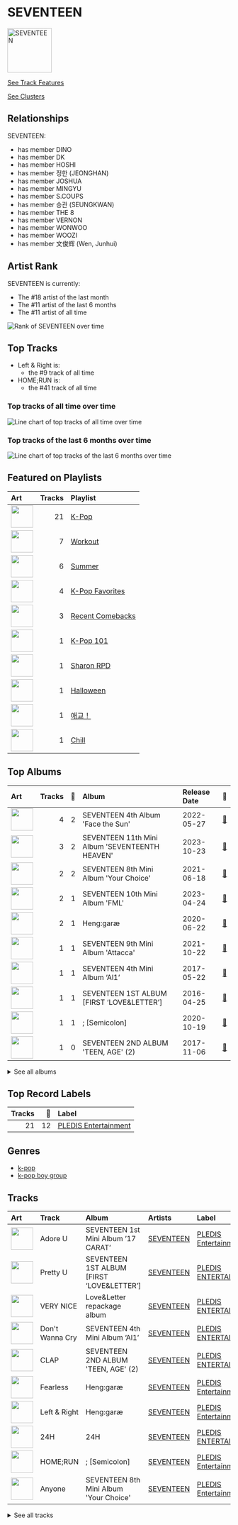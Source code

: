 
# SEVENTEEN


<img src="https://i.scdn.co/image/ab6761610000e5eb61916bb9f5c6a1a9ba1c9ab6" alt="SEVENTEEN" width="100" />

[See Track Features](audio_features.md)

[See Clusters](clusters/overview.md)

## Relationships

SEVENTEEN:
- has member DINO
- has member DK
- has member HOSHI
- has member 정한 (JEONGHAN)
- has member JOSHUA
- has member MINGYU
- has member S.COUPS
- has member 승관 (SEUNGKWAN)
- has member THE 8
- has member VERNON
- has member WONWOO
- has member WOOZI
- has member 文俊辉 (Wen, Junhui)

## Artist Rank
SEVENTEEN is currently:
- The #18 artist of the last month
- The #11 artist of the last 6 months
- The #11 artist of all time

![Rank of SEVENTEEN over time](../../images/artists/seventeen/rank_time_series.png)
## Top Tracks

- Left & Right is:
    - the #9 track of all time
- HOME;RUN is:
    - the #41 track of all time

### Top tracks of all time over time

![Line chart of top tracks of all time over time](../../images/artists/seventeen/track_rank_time_series_long_term.png)

### Top tracks of the last 6 months over time

![Line chart of top tracks of the last 6 months over time](../../images/artists/seventeen/track_rank_time_series_medium_term.png)
## Featured on Playlists
| Art | Tracks | Playlist |
|:---|---:|:---|
| <img src="https://mosaic.scdn.co/640/ab67616d0000b273505190077497c230422f2934ab67616d0000b2737dd8f95320e8ef08aa121dfeab67616d0000b2738164cd1a2e03b7ca2db9ff5eab67616d0000b273ff7c2dfd0ed9b2cf6bf9c818" alt="" width="50" /> | 21 | [K-Pop](../../playlists/k-pop/overview.md) |
| <img src="https://mosaic.scdn.co/640/ab67616d0000b2736f248f7695eb544a3a1955c5ab67616d0000b2737a393b04e8ced571618223e8ab67616d0000b2738acb7bac073f378d59bf228eab67616d0000b273b3be3b970fc89a02f301c9da" alt="" width="50" /> | 7 | [Workout](../../playlists/workout/overview.md) |
| <img src="https://mosaic.scdn.co/640/ab67616d0000b27304878afb19613a94d37b29ceab67616d0000b2731544041d0285585cc92c2709ab67616d0000b273570f746ccc2c75af070da1e0ab67616d0000b273d8cc2281fcd4519ca020926b" alt="" width="50" /> | 6 | [Summer](../../playlists/summer/overview.md) |
| <img src="https://mosaic.scdn.co/640/ab67616d0000b2734ed058b71650a6ca2c04adffab67616d0000b2736772cf096be8acc1df092519ab67616d0000b2738c4a282e84a53c1c8acf129aab67616d0000b273d8cc2281fcd4519ca020926b" alt="" width="50" /> | 4 | [K-Pop Favorites](../../playlists/k-pop_favorites/overview.md) |
| <img src="https://mosaic.scdn.co/640/ab67616d0000b27354ecee13bfdd05e89e57d976ab67616d0000b273864f04cb6debbb9057b04b30ab67616d0000b2738773ae7641a2ee7d8b9e532eab67616d0000b273c5b27abd550a012f3d93d1ff" alt="" width="50" /> | 3 | [Recent Comebacks](../../playlists/recent_comebacks/overview.md) |
| <img src="https://mosaic.scdn.co/640/ab67616d0000b2735c041fe9e3c9de436047d86bab67616d0000b2737a393b04e8ced571618223e8ab67616d0000b2737dd8f95320e8ef08aa121dfeab67616d0000b273829305487c8f3b96a1d955b3" alt="" width="50" /> | 1 | [K-Pop 101](../../playlists/k-pop_101/overview.md) |
| <img src="https://mosaic.scdn.co/640/ab67616d0000b273830de2e836036f181df598d0ab67616d0000b273af2fda9fb591d43c355c2ac3ab67616d0000b273cc6f76f75551af499b5cd0cbab67616d0000b273da343b21617aac0c57e332bb" alt="" width="50" /> | 1 | [Sharon RPD](../../playlists/sharon_rpd/overview.md) |
| <img src="https://mosaic.scdn.co/640/ab67616d0000b2733613e1e0d35867a0814005a9ab67616d0000b2734a8e5eaab8b02db02e487c27ab67616d0000b27359fcda8d47bbd0f6c2bf1647ab67616d0000b2738bc3d61189d95da5f74d7ba7" alt="" width="50" /> | 1 | [Halloween](../../playlists/halloween/overview.md) |
| <img src="https://mosaic.scdn.co/640/ab67616d0000b2731544041d0285585cc92c2709ab67616d0000b27335cdd6d3f5815afac043758eab67616d0000b2733c5bfa54ae5e8312f5e0325aab67616d0000b273714e56679ab196354e2e443e" alt="" width="50" /> | 1 | [애교！](../../playlists/애교！/overview.md) |
| <img src="https://mosaic.scdn.co/640/ab67616d0000b2731c1ea5bfa5680ac877acdd55ab67616d0000b2736772cf096be8acc1df092519ab67616d0000b2739c7eb20dfbb2150f55c9debdab67616d0000b273eb136d1be54b1ef8273c0699" alt="" width="50" /> | 1 | [Chill](../../playlists/chill/overview.md) |

## Top Albums

| Art | Tracks | 💚 | Album | Release Date | 🔗 |
|:---|---:|---:|:---|:---|:---|
| <img src="https://i.scdn.co/image/ab67616d0000b273decd839dd4fef3faf64c5fd5" alt="" width="50" /> | 4 | 2 | SEVENTEEN 4th Album 'Face the Sun' | 2022-05-27 | [🔗](https://open.spotify.com/album/4lfFgz2rD1irxf7dZhNJht) |
| <img src="https://i.scdn.co/image/ab67616d0000b273d07a54abba4f5060c2486e3c" alt="" width="50" /> | 3 | 2 | SEVENTEEN 11th Mini Album 'SEVENTEENTH HEAVEN' | 2023-10-23 | [🔗](https://open.spotify.com/album/1rE0Gy69MFUh4GuXafWd0f) |
| <img src="https://i.scdn.co/image/ab67616d0000b273c1a20972c9a083d5cece9ce5" alt="" width="50" /> | 2 | 2 | SEVENTEEN 8th Mini Album 'Your Choice' | 2021-06-18 | [🔗](https://open.spotify.com/album/79VvXTQNeLr8KmvcdxN0Pc) |
| <img src="https://i.scdn.co/image/ab67616d0000b27380e31ba0c05187e6310ef264" alt="" width="50" /> | 2 | 1 | SEVENTEEN 10th Mini Album 'FML' | 2023-04-24 | [🔗](https://open.spotify.com/album/1JBzeeCJ3axQMVkqWbKh0I) |
| <img src="https://i.scdn.co/image/ab67616d0000b2736f29a60db7b4479599fae56d" alt="" width="50" /> | 2 | 1 | Heng:garæ | 2020-06-22 | [🔗](https://open.spotify.com/album/3q6lN3kfsDgGaQUC7kVASH) |
| <img src="https://i.scdn.co/image/ab67616d0000b2735ac2a400576ac7f35aa7428b" alt="" width="50" /> | 1 | 1 | SEVENTEEN 9th Mini Album 'Attacca' | 2021-10-22 | [🔗](https://open.spotify.com/album/2PIReru2w5i4JXOzeZnamd) |
| <img src="https://i.scdn.co/image/ab67616d0000b273005799610338a5b57d865926" alt="" width="50" /> | 1 | 1 | SEVENTEEN 4th Mini Album ‘Al1’ | 2017-05-22 | [🔗](https://open.spotify.com/album/2BNimvLLlD89e4Sb7ZVX6I) |
| <img src="https://i.scdn.co/image/ab67616d0000b273deeee778a591e7032c1bdc80" alt="" width="50" /> | 1 | 1 | SEVENTEEN 1ST ALBUM [FIRST ‘LOVE&LETTER’] | 2016-04-25 | [🔗](https://open.spotify.com/album/50BrkBakrLWufmTLjCVBwn) |
| <img src="https://i.scdn.co/image/ab67616d0000b273aa12f5b5b2ea88f26ab76846" alt="" width="50" /> | 1 | 1 | ; [Semicolon] | 2020-10-19 | [🔗](https://open.spotify.com/album/1EMYSiKKTSKLZrOC2nTStL) |
| <img src="https://i.scdn.co/image/ab67616d0000b27346a157795d939b7a6868d207" alt="" width="50" /> | 1 | 0 | SEVENTEEN 2ND ALBUM 'TEEN, AGE' (2) | 2017-11-06 | [🔗](https://open.spotify.com/album/5aHdNainJWMc3n2AqfiOg5) |


<details>
<summary>See all albums</summary>

| Art | Tracks | 💚 | Album | Release Date | 🔗 |
|:---|---:|---:|:---|:---|:---|
| <img src="https://i.scdn.co/image/ab67616d0000b27383edaef854fd4a05016178e9" alt="" width="50" /> | 1 | 0 | SEVENTEEN 1st Mini Album ’17 CARAT’ | 2015-05-29 | [🔗](https://open.spotify.com/album/0H2K2JrzdvJcxBEPyxC2sl) |
| <img src="https://i.scdn.co/image/ab67616d0000b273eb366517758754ca13a4adf5" alt="" width="50" /> | 1 | 0 | Love&Letter repackage album | 2016-07-04 | [🔗](https://open.spotify.com/album/7mP7AFehQDonPKEQiXvpvB) |
| <img src="https://i.scdn.co/image/ab67616d0000b2735e0415248f47b27441faa0ac" alt="" width="50" /> | 1 | 0 | 24H | 2020-08-24 | [🔗](https://open.spotify.com/album/24Uj6VdVytaReqt1KJWxfc) |

</details>


## Top Record Labels

| Tracks | 💚 | Label |
|---:|---:|:---|
| 21 | 12 | [PLEDIS Entertainment](../../labels/pledis_entertainment/overview.md) |

## Genres

- [k-pop](../../genres/k-pop/overview.md)
- [k-pop boy group](../../genres/k-pop_boy_group/overview.md)

## Tracks

| Art | Track | Album | Artists | Label | 💚 | 🔗 |
|:---|:---|:---|:---|:---|:---|:---|
| <img src="https://i.scdn.co/image/ab67616d0000b27383edaef854fd4a05016178e9" alt="" width="50" /> | Adore U | SEVENTEEN 1st Mini Album ’17 CARAT’ | [SEVENTEEN](overview.md) | [PLEDIS Entertainment](../../labels/pledis_entertainment) | | [🔗](https://open.spotify.com/track/6wtgR5ZVbOZPHIeMNQwugp) |
| <img src="https://i.scdn.co/image/ab67616d0000b273deeee778a591e7032c1bdc80" alt="" width="50" /> | Pretty U | SEVENTEEN 1ST ALBUM [FIRST ‘LOVE&LETTER’] | [SEVENTEEN](overview.md) | [PLEDIS ENTERTAINMENT](../../labels/pledis_entertainment) | 💚 | [🔗](https://open.spotify.com/track/1117juaaAkSIUsQxTmmcKM) |
| <img src="https://i.scdn.co/image/ab67616d0000b273eb366517758754ca13a4adf5" alt="" width="50" /> | VERY NICE | Love&Letter repackage album | [SEVENTEEN](overview.md) | [PLEDIS ENTERTAINMENT](../../labels/pledis_entertainment) | | [🔗](https://open.spotify.com/track/1Rrj7KyS2R6SP9CQMDJW1w) |
| <img src="https://i.scdn.co/image/ab67616d0000b273005799610338a5b57d865926" alt="" width="50" /> | Don't Wanna Cry | SEVENTEEN 4th Mini Album ‘Al1’ | [SEVENTEEN](overview.md) | [PLEDIS ENTERTAINMENT](../../labels/pledis_entertainment) | 💚 | [🔗](https://open.spotify.com/track/6Upu6yjkdi0DVI8E3IBZEU) |
| <img src="https://i.scdn.co/image/ab67616d0000b27346a157795d939b7a6868d207" alt="" width="50" /> | CLAP | SEVENTEEN 2ND ALBUM 'TEEN, AGE' (2) | [SEVENTEEN](overview.md) | [PLEDIS ENTERTAINMENT](../../labels/pledis_entertainment) | | [🔗](https://open.spotify.com/track/19t5GSN3XsLB7UOsZD8Fwv) |
| <img src="https://i.scdn.co/image/ab67616d0000b2736f29a60db7b4479599fae56d" alt="" width="50" /> | Fearless | Heng:garæ | [SEVENTEEN](overview.md) | [PLEDIS Entertainment](../../labels/pledis_entertainment) | | [🔗](https://open.spotify.com/track/1bhuTWST1TYIVdrsEaQDKa) |
| <img src="https://i.scdn.co/image/ab67616d0000b2736f29a60db7b4479599fae56d" alt="" width="50" /> | Left & Right | Heng:garæ | [SEVENTEEN](overview.md) | [PLEDIS Entertainment](../../labels/pledis_entertainment) | 💚 | [🔗](https://open.spotify.com/track/5QGooKayQPVZMUDc8Qt3Dm) |
| <img src="https://i.scdn.co/image/ab67616d0000b2735e0415248f47b27441faa0ac" alt="" width="50" /> | 24H | 24H | [SEVENTEEN](overview.md) | [PLEDIS ENTERTAINMENT](../../labels/pledis_entertainment) | | [🔗](https://open.spotify.com/track/3gAR6cBifLqbW8kOrMqZPr) |
| <img src="https://i.scdn.co/image/ab67616d0000b273aa12f5b5b2ea88f26ab76846" alt="" width="50" /> | HOME;RUN | ; [Semicolon] | [SEVENTEEN](overview.md) | [PLEDIS Entertainment](../../labels/pledis_entertainment) | 💚 | [🔗](https://open.spotify.com/track/2iW0q5jJJT5HKlIs25AAgv) |
| <img src="https://i.scdn.co/image/ab67616d0000b273c1a20972c9a083d5cece9ce5" alt="" width="50" /> | Anyone | SEVENTEEN 8th Mini Album 'Your Choice' | [SEVENTEEN](overview.md) | [PLEDIS Entertainment](../../labels/pledis_entertainment) | 💚 | [🔗](https://open.spotify.com/track/12jngD7Hu6if6sIzPkO2k4) |


<details>
<summary>See all tracks</summary>

| Art | Track | Album | Artists | Label | 💚 | 🔗 |
|:---|:---|:---|:---|:---|:---|:---|
| <img src="https://i.scdn.co/image/ab67616d0000b273c1a20972c9a083d5cece9ce5" alt="" width="50" /> | Ready to love | SEVENTEEN 8th Mini Album 'Your Choice' | [SEVENTEEN](overview.md) | [PLEDIS Entertainment](../../labels/pledis_entertainment) | 💚 | [🔗](https://open.spotify.com/track/2FymmKBuog0loCuNXMwQID) |
| <img src="https://i.scdn.co/image/ab67616d0000b2735ac2a400576ac7f35aa7428b" alt="" width="50" /> | Rock with you | SEVENTEEN 9th Mini Album 'Attacca' | [SEVENTEEN](overview.md) | [PLEDIS Entertainment](../../labels/pledis_entertainment) | 💚 | [🔗](https://open.spotify.com/track/6LnEoRQKMcaFTR5UvaKuBy) |
| <img src="https://i.scdn.co/image/ab67616d0000b273decd839dd4fef3faf64c5fd5" alt="" width="50" /> | Darl+ing | SEVENTEEN 4th Album 'Face the Sun' | [SEVENTEEN](overview.md) | [PLEDIS Entertainment](../../labels/pledis_entertainment) | 💚 | [🔗](https://open.spotify.com/track/2j1Es5qEl4pD8GEe2WsYgP) |
| <img src="https://i.scdn.co/image/ab67616d0000b273decd839dd4fef3faf64c5fd5" alt="" width="50" /> | Domino | SEVENTEEN 4th Album 'Face the Sun' | [SEVENTEEN](overview.md) | [PLEDIS Entertainment](../../labels/pledis_entertainment) | | [🔗](https://open.spotify.com/track/1sjObenL1HryPaQOiMDVZ9) |
| <img src="https://i.scdn.co/image/ab67616d0000b273decd839dd4fef3faf64c5fd5" alt="" width="50" /> | HOT | SEVENTEEN 4th Album 'Face the Sun' | [SEVENTEEN](overview.md) | [PLEDIS Entertainment](../../labels/pledis_entertainment) | 💚 | [🔗](https://open.spotify.com/track/6I2tqFhk8tq69iursYxuxd) |
| <img src="https://i.scdn.co/image/ab67616d0000b273decd839dd4fef3faf64c5fd5" alt="" width="50" /> | Shadow | SEVENTEEN 4th Album 'Face the Sun' | [SEVENTEEN](overview.md) | [PLEDIS Entertainment](../../labels/pledis_entertainment) | | [🔗](https://open.spotify.com/track/2rwJP8OEao5y3xexw52HfD) |
| <img src="https://i.scdn.co/image/ab67616d0000b27380e31ba0c05187e6310ef264" alt="" width="50" /> | Dust | SEVENTEEN 10th Mini Album 'FML' | [SEVENTEEN](overview.md) | [PLEDIS Entertainment](../../labels/pledis_entertainment) | 💚 | [🔗](https://open.spotify.com/track/7v8v911KfBuFkqXvuDOtNm) |
| <img src="https://i.scdn.co/image/ab67616d0000b27380e31ba0c05187e6310ef264" alt="" width="50" /> | Super | SEVENTEEN 10th Mini Album 'FML' | [SEVENTEEN](overview.md) | [PLEDIS Entertainment](../../labels/pledis_entertainment) | | [🔗](https://open.spotify.com/track/3AOf6YEpxQ894FmrwI9k96) |
| <img src="https://i.scdn.co/image/ab67616d0000b273d07a54abba4f5060c2486e3c" alt="" width="50" /> | Diamond Days | SEVENTEEN 11th Mini Album 'SEVENTEENTH HEAVEN' | [SEVENTEEN](overview.md) | [PLEDIS Entertainment](../../labels/pledis_entertainment) | | [🔗](https://open.spotify.com/track/6n5M2Al3QgTScpO4AZH9OI) |
| <img src="https://i.scdn.co/image/ab67616d0000b273d07a54abba4f5060c2486e3c" alt="" width="50" /> | God of Music | SEVENTEEN 11th Mini Album 'SEVENTEENTH HEAVEN' | [SEVENTEEN](overview.md) | [PLEDIS Entertainment](../../labels/pledis_entertainment) | 💚 | [🔗](https://open.spotify.com/track/4MTNimMDRyFZv37Thcktwa) |
| <img src="https://i.scdn.co/image/ab67616d0000b273d07a54abba4f5060c2486e3c" alt="" width="50" /> | Monster | SEVENTEEN 11th Mini Album 'SEVENTEENTH HEAVEN' | [SEVENTEEN](overview.md) | [PLEDIS Entertainment](../../labels/pledis_entertainment) | 💚 | [🔗](https://open.spotify.com/track/1RMnVmHGSvxlexnenQEXSb) |

</details>

